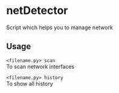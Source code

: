 # netDetector
Script which helps you to manage network

## Usage
```<filename.py> scan```<br>
To scan network interfaces <br>

```<filename.py> history```<br>
To show all history
